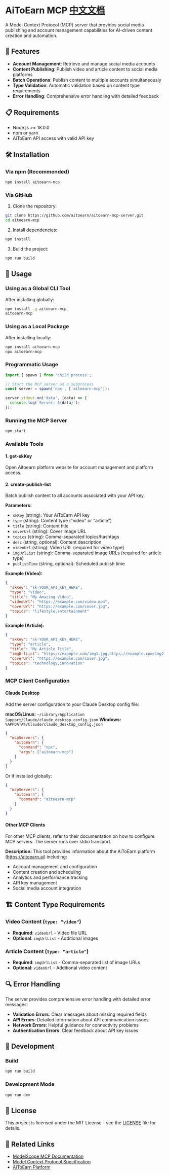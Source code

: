 # AiToEarn MCP [中文文档](开发文档.md)

A Model Context Protocol (MCP) server that provides social media publishing and account management capabilities for AI-driven content creation and automation.

## 🚀 Features

- **Account Management**: Retrieve and manage social media accounts
- **Content Publishing**: Publish video and article content to social media platforms
- **Batch Operations**: Publish content to multiple accounts simultaneously
- **Type Validation**: Automatic validation based on content type requirements
- **Error Handling**: Comprehensive error handling with detailed feedback

## 📋 Requirements

- Node.js >= 18.0.0
- npm or yarn
- AiToEarn API access with valid API key

## 🛠️ Installation

### Via npm (Recommended)

```bash
npm install aitoearn-mcp
```

### Via GitHub

1. Clone the repository:
```bash
git clone https://github.com/aitoearn/aitoearn-mcp-server.git
cd aitoearn-mcp
```

2. Install dependencies:
```bash
npm install
```

3. Build the project:
```bash
npm run build
```

## 🔧 Usage

### Using as a Global CLI Tool

After installing globally:
```bash
npm install -g aitoearn-mcp
aitoearn-mcp
```

### Using as a Local Package

After installing locally:
```bash
npm install aitoearn-mcp
npx aitoearn-mcp
```

### Programmatic Usage

```javascript
import { spawn } from 'child_process';

// Start the MCP server as a subprocess
const server = spawn('npx', ['aitoearn-mcp']);

server.stdout.on('data', (data) => {
  console.log(`Server: ${data}`);
});
```

### Running the MCP Server

```bash
npm start
```

### Available Tools

#### 1. get-skKey
Open Aitoearn platform website for account management and platform access.

#### 2. create-publish-list
Batch publish content to all accounts associated with your API key.

**Parameters:**
- `skKey` (string): Your AiToEarn API key
- `type` (string): Content type ("video" or "article")
- `title` (string): Content title
- `coverUrl` (string): Cover image URL
- `topics` (string): Comma-separated topics/hashtags
- `desc` (string, optional): Content description
- `videoUrl` (string): Video URL (required for video type)
- `imgUrlList` (string): Comma-separated image URLs (required for article type)
- `publishTime` (string, optional): Scheduled publish time

**Example (Video):**
```json
{
  "skKey": "sk-YOUR_API_KEY_HERE",
  "type": "video",
  "title": "My Amazing Video",
  "videoUrl": "https://example.com/video.mp4",
  "coverUrl": "https://example.com/cover.jpg",
  "topics": "lifestyle,entertainment"
}
```

**Example (Article):**
```json
{
  "skKey": "sk-YOUR_API_KEY_HERE",
  "type": "article",
  "title": "My Article Title",
  "imgUrlList": "https://example.com/img1.jpg,https://example.com/img2.jpg",
  "coverUrl": "https://example.com/cover.jpg",
  "topics": "technology,innovation"
}
```

### MCP Client Configuration

#### Claude Desktop

Add the server configuration to your Claude Desktop config file:

**macOS/Linux:** `~/Library/Application Support/Claude/claude_desktop_config.json`
**Windows:** `%APPDATA%/Claude/claude_desktop_config.json`

```json
{
  "mcpServers": {
    "aitoearn": {
      "command": "npx",
      "args": ["aitoearn-mcp"]
    }
  }
}
```

Or if installed globally:

```json
{
  "mcpServers": {
    "aitoearn": {
      "command": "aitoearn-mcp"
    }
  }
}
```

#### Other MCP Clients

For other MCP clients, refer to their documentation on how to configure MCP servers. The server runs over stdio transport.

**Description:**
This tool provides information about the AiToEarn platform (https://aitoearn.ai) including:
- Account management and configuration
- Content creation and scheduling
- Analytics and performance tracking
- API key management
- Social media account integration

## 🏗️ Content Type Requirements

### Video Content (`type: "video"`)
- **Required**: `videoUrl` - Video file URL
- **Optional**: `imgUrlList` - Additional images

### Article Content (`type: "article"`)
- **Required**: `imgUrlList` - Comma-separated list of image URLs
- **Optional**: `videoUrl` - Additional video content

## 🔍 Error Handling

The server provides comprehensive error handling with detailed error messages:

- **Validation Errors**: Clear messages about missing required fields
- **API Errors**: Detailed information about API communication issues
- **Network Errors**: Helpful guidance for connectivity problems
- **Authentication Errors**: Clear feedback about API key issues

## 🧪 Development

### Build
```bash
npm run build
```

### Development Mode
```bash
npm run dev
```

## 📄 License

This project is licensed under the MIT License - see the [LICENSE](LICENSE) file for details.

## 🔗 Related Links

- [ModelScope MCP Documentation](https://modelscope.cn/docs/mcp/create)
- [Model Context Protocol Specification](https://spec.modelcontextprotocol.io/)
- [AiToEarn Platform](https://aitoearn.ai)